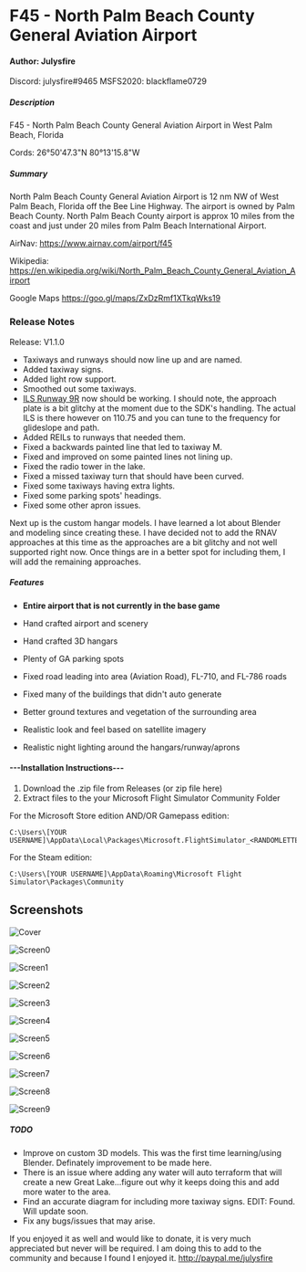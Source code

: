 # F45 - North Palm Beach County General Aviation Airport
#### Author: Julysfire
Discord: julysfire#9465        MSFS2020: blackflame0729

##### Description
F45 - North Palm Beach County General Aviation Airport in West Palm Beach, Florida 

Cords: 26°50'47.3"N 80°13'15.8"W

##### Summary

North Palm Beach County General Aviation Airport is 12 nm NW of West Palm Beach, Florida off the Bee Line Highway.  The airport is owned by Palm Beach County.  North Palm Beach County airport is approx 10 miles from the coast and just under 20 miles from Palm Beach International Airport.

AirNav: <https://www.airnav.com/airport/f45>

Wikipedia: <https://en.wikipedia.org/wiki/North_Palm_Beach_County_General_Aviation_Airport>

Google Maps <https://goo.gl/maps/ZxDzRmf1XTkqWks19>


### Release Notes

Release: V1.1.0

- Taxiways and runways should now line up and are named.
- Added taxiway signs.
- Added light row support.
- Smoothed out some taxiways.
- [ILS Runway 9R](https://aeronav.faa.gov/d-tpp/2011/09151IL9R.PDF) now should be working.  I should note, the approach plate is a bit glitchy at the moment due to the SDK's handling.  The actual ILS is there however on 110.75 and you can tune to the frequency for glideslope and path.
- Added REILs to runways that needed them.
- Fixed a backwards painted line that led to taxiway M.
- Fixed and improved on some painted lines not lining up.
- Fixed the radio tower in the lake.
- Fixed a missed taxiway turn that should have been curved.
- Fixed some taxiways having extra lights.
- Fixed some parking spots' headings.
- Fixed some other apron issues.

Next up is the custom hangar models.  I have learned a lot about Blender and modeling since creating these.  I have decided not to add the RNAV approaches at this time as the approaches are a bit glitchy and not well supported right now.  Once things are in a better spot for including them, I will add the remaining approaches.


##### Features

- **Entire airport that is not currently in the base game**

- Hand crafted airport and scenery
- Hand crafted 3D hangars
- Plenty of GA parking spots
- Fixed road leading into area (Aviation Road), FL-710, and FL-786 roads
- Fixed many of the buildings that didn't auto generate
- Better ground textures and vegetation of the surrounding area
- Realistic look and feel based on satellite imagery
- Realistic night lighting around the hangars/runway/aprons

#### ---Installation Instructions---
1. Download the .zip file from Releases (or zip file here)
2. Extract files to the your Microsoft Flight Simulator Community Folder

For the Microsoft Store edition AND/OR Gamepass edition:

	C:\Users\[YOUR USERNAME]\AppData\Local\Packages\Microsoft.FlightSimulator_<RANDOMLETTERS>\LocalCache\Packages\Community
	
For the Steam edition:

	C:\Users\[YOUR USERNAME]\AppData\Roaming\Microsoft Flight Simulator\Packages\Community

## Screenshots

![Cover](screenshots/c1.PNG)

![Screen0](screenshots/c2.PNG)

![Screen1](screenshots/d1.PNG)

![Screen2](screenshots/d5.PNG)

![Screen3](screenshots/d7.PNG)

![Screen4](screenshots/d8.PNG)

![Screen5](screenshots/d10.PNG)

![Screen6](screenshots/d2.PNG)

![Screen7](screenshots/d4.PNG)

![Screen8](screenshots/d6.PNG)

![Screen9](screenshots/d9.PNG)


##### TODO

- Improve on custom 3D models.  This was the first time learning/using Blender.  Definately improvement to be made here.
- There is an issue where adding any water will auto terraform that will create a new Great Lake...figure out why it keeps doing this and add more water to the area.
- Find an accurate diagram for including more taxiway signs.  EDIT: Found.  Will update soon.
- Fix any bugs/issues that may arise.


If you enjoyed it as well and would like to donate, it is very much appreciated but never will be required.  I am doing this to add to the community and because I found I enjoyed it.
http://paypal.me/julysfire
